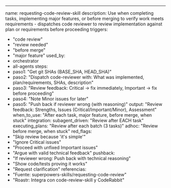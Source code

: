 ---
name: requesting-code-review-skill
description: Use when completing tasks, implementing major features, or before merging to verify work meets requirements - dispatches code reviewer to review implementation against plan or requirements before proceeding
triggers:
  - "code review"
  - "review needed"
  - "before merge"
  - "major feature"
used_by:
  - orchestrator
  - all-agents
steps:
  - paso1: "Get git SHAs (BASE_SHA, HEAD_SHA)"
  - paso2: "Dispatch code-reviewer with: What was implemented, plan/requirements, SHAs, description"
  - paso3: "Review feedback: Critical → fix immediately, Important → fix before proceeding"
  - paso4: "Note Minor issues for later"
  - paso5: "Push back if reviewer wrong (with reasoning)"
output: "Review feedback: Strengths, Issues (Critical/Important/Minor), Assessment"
when_to_use: "After each task, major feature, before merge, when stuck"
integration:
  subagent_driven: "Review after EACH task"
  executing_plans: "Review after each batch (3 tasks)"
  adhoc: "Review before merge, when stuck"
red_flags:
  - "Skip review because 'it's simple'"
  - "Ignore Critical issues"
  - "Proceed with unfixed Important issues"
  - "Argue with valid technical feedback"
pushback:
  - "If reviewer wrong: Push back with technical reasoning"
  - "Show code/tests proving it works"
  - "Request clarification"
referencias:
  - "Fuente: superpowers-skills/requesting-code-review"
  - "Roastr: Integra con code-review-skill y CodeRabbit"

